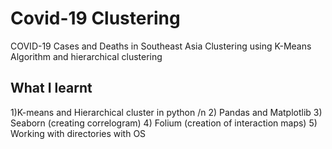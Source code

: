 # Covid-19 Clustering
COVID-19 Cases and Deaths in Southeast Asia Clustering using K-Means Algorithm and hierarchical clustering
## What I learnt
1)K-means and Hierarchical cluster in python /n
2) Pandas and Matplotlib
3) Seaborn (creating correlogram)
4) Folium (creation of interaction maps)
5) Working with directories with OS
